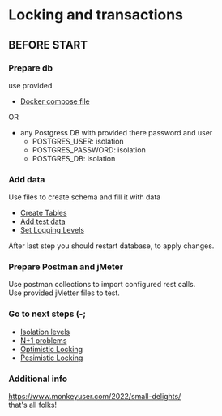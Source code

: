 # Locking and transactions

## BEFORE START

### Prepare db
use provided
- [Docker compose file](docker%2Fstandard%2Fpostgres.yaml)

OR

- any Postgress DB with provided there password and user
  - POSTGRES_USER: isolation
  - POSTGRES_PASSWORD: isolation
  - POSTGRES_DB: isolation

### Add data
Use files to create schema and fill it with data
- [Create Tables](pessimistic%2Fdata%2F01_create.sql)
- [Add test data](pessimistic%2Fdata%2F02_data.sql)
- [Set Logging Levels](pessimistic%2Fdata%2F03_set_logging.sql)


After last step you should restart database, to apply changes.

### Prepare Postman and jMeter

Use postman collections to import configured rest calls. <br>
Use provided jMetter files to test.


### Go to next steps (-;
- [Isolation levels](00_Isolation_levels.MD)
- [N+1 problems](01_n%2B1.MD)
- [Optimistic Locking](02_Optimistic.MD)
- [Pesimistic Locking](03_Pesimistic.MD)

### Additional info
https://www.monkeyuser.com/2022/small-delights/ <br>
that's all folks!